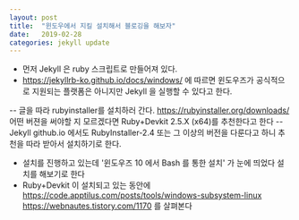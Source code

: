```yaml
---
layout: post
title:  "윈도우에서 지킬 설치해서 블로깅을 해보자"
date:   2019-02-28
categories: jekyll update
---
```

- 먼저 Jekyll 은 ruby 스크립트로 만들어져 있다.
- https://jekyllrb-ko.github.io/docs/windows/ 에 따르면
윈도우즈가 공식적으로 지원되는 플랫폼은 아니지만 Jekyll 을 실행할 수 있다고 한다.

-- 글을 따라 rubyinstaller를 설치하러 간다.
https://rubyinstaller.org/downloads/
어떤 버젼을 써야할 지 모르겠다면 Ruby+Devkit 2.5.X (x64)를 추천한다고 한다
-- Jekyll github.io 에서도 RubyInstaller-2.4 또는 그 이상의 버전을 다룬다고 하니 추천을 따라 받아서 설치하기로 한다.

- 설치를 진행하고 있는데
'윈도우즈 10 에서 Bash 를 통한 설치' 가 눈에 띄었다
설치를 해보기로 한다
- Ruby+Devkit 이 설치되고 있는 동안에 
https://code.apptilus.com/posts/tools/windows-subsystem-linux
https://webnautes.tistory.com/1170 를 살펴본다


